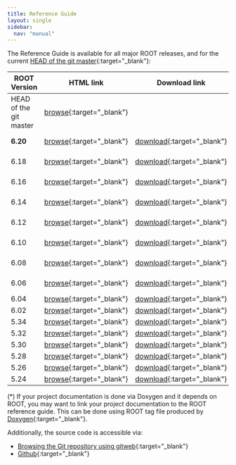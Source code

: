 ```yaml
---
title: Reference Guide
layout: single
sidebar:
  nav: "manual"
---
```


The Reference Guide is available for all major ROOT releases, and for the current
[HEAD of the git master](https://root.cern/doc/master/){:target="_blank"}:

| ROOT Version           | HTML link                                                                  | Download link                                                           | Link to the Tag file (*)                                            |
|------------------------|----------------------------------------------------------------------------|------------------------------------------------------------------------ |---------------------------------------------------------------------|
| HEAD of the git master | [browse](https://root.cern/doc/master/){:target="_blank"}                  |                                                                         | [tag file](https://root.cern/doc/master/ROOT.tag){:target="_blank"} |
| **6.20**               | [browse](https://root.cern/doc/v620/){:target="_blank"}                    | [download](https://root.cern/download/html620.tar.gz){:target="_blank"} | [tag file](https://root.cern/doc/v620/ROOT.tag){:target="_blank"}   |
| 6.18                   | [browse](https://root.cern/doc/v618/){:target="_blank"}                    | [download](https://root.cern/download/html618.tar.gz){:target="_blank"} | [tag file](https://root.cern/doc/v618/ROOT.tag){:target="_blank"}   |
| 6.16                   | [browse](https://root.cern/doc/v616/){:target="_blank"}                    | [download](https://root.cern/download/html616.tar.gz){:target="_blank"} | [tag file](https://root.cern/doc/v616/ROOT.tag){:target="_blank"}   |
| 6.14                   | [browse](https://root.cern/doc/v614/){:target="_blank"}                    | [download](https://root.cern/download/html614.tar.gz){:target="_blank"} | [tag file](https://root.cern/doc/v614/ROOT.tag){:target="_blank"}   |
| 6.12                   | [browse](https://root.cern/doc/v612/){:target="_blank"}                    | [download](https://root.cern/download/html612.tar.gz){:target="_blank"} | [tag file](https://root.cern/doc/v612/ROOT.tag){:target="_blank"}   |
| 6.10                   | [browse](https://root.cern/doc/v610/){:target="_blank"}                    | [download](https://root.cern/download/html610.tar.gz){:target="_blank"} | [tag file](https://root.cern/doc/v610/ROOT.tag){:target="_blank"}   |
| 6.08                   | [browse](https://root.cern/doc/v608/){:target="_blank"}                    | [download](https://root.cern/download/html608.tar.gz){:target="_blank"} | [tag file](https://root.cern/doc/v608/ROOT.tag){:target="_blank"}   |
| 6.06                   | [browse](https://root.cern/root/html606/){:target="_blank"}                | [download](https://root.cern/download/html606.tar.gz){:target="_blank"} | [tag file](https://root.cern/doc/v606/ROOT.tag){:target="_blank"}   |
| 6.04                   | [browse](https://root.cern/root/html604/ClassIndex.html){:target="_blank"} | [download](https://root.cern/download/html604.tar.gz){:target="_blank"} |
| 6.02                   | [browse](https://root.cern/root/html602/ClassIndex.html){:target="_blank"} | [download](https://root.cern/download/html602.tar.gz){:target="_blank"} |
| 5.34                   | [browse](https://root.cern/root/html534/ClassIndex.html){:target="_blank"} | [download](https://root.cern/download/html534.tar.gz){:target="_blank"} |
| 5.32                   | [browse](https://root.cern/root/html532/ClassIndex.html){:target="_blank"} | [download](https://root.cern/download/html532.tar.gz){:target="_blank"} |
| 5.30                   | [browse](https://root.cern/root/html530/ClassIndex.html){:target="_blank"} | [download](https://root.cern/download/html530.tar.gz){:target="_blank"} |
| 5.28                   | [browse](https://root.cern/root/html528/ClassIndex.html){:target="_blank"} | [download](https://root.cern/download/html528.tar.gz){:target="_blank"} |
| 5.26                   | [browse](https://root.cern/root/html526/ClassIndex.html){:target="_blank"} | [download](https://root.cern/download/html526.tar.gz){:target="_blank"} |
| 5.24                   | [browse](https://root.cern/root/html524/ClassIndex.html){:target="_blank"} | [download](https://root.cern/download/html524.tar.gz){:target="_blank"} |


(*) If your project documentation is done via Doxygen and it depends on ROOT, you may want to
link your project documentation to the ROOT reference guide. This can be done using ROOT
tag file produced by [Doxygen](https://www.doxygen.nl){:target="_blank"}.


Additionally, the source code is accessible via:

*   [Browsing the Git repository using gitweb](https://root.cern/gitweb?p=root.git;a=summary){:target="_blank"}
*   [Github](https://github.com/root-mirror/root){:target="_blank"}

